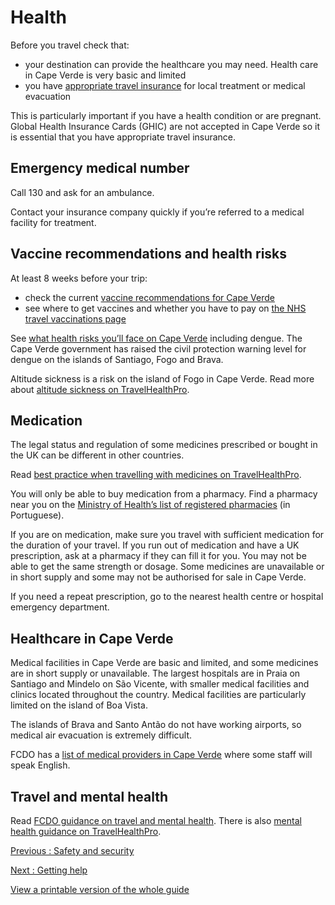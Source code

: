# Health

Before you travel check that:

* your destination can provide the healthcare you may need. Health care in Cape Verde is very basic and limited
* you have [appropriate travel insurance](https://www.gov.uk/guidance/foreign-travel-insurance) for local treatment or medical evacuation

This is particularly important if you have a health condition or are pregnant. Global Health Insurance Cards (GHIC) are not accepted in Cape Verde so it is essential that you have appropriate travel insurance.

## Emergency medical number

Call 130 and ask for an ambulance.

Contact your insurance company quickly if you’re referred to a medical facility for treatment.

## Vaccine recommendations and health risks

At least 8 weeks before your trip:

* check the current [vaccine recommendations for Cape Verde](https://travelhealthpro.org.uk/country/43/cape-verde#Vaccine_Recommendations)
* see where to get vaccines and whether you have to pay on [the NHS travel vaccinations page](https://www.nhs.uk/conditions/travel-vaccinations/)

See [what health risks you’ll face on Cape Verde](https://travelhealthpro.org.uk/country/43/cape-verde) including dengue. The Cape Verde government has raised the civil protection warning level for dengue on the islands of Santiago, Fogo and Brava.

Altitude sickness is a risk on the island of Fogo in Cape Verde. Read more about [altitude sickness on TravelHealthPro](https://travelhealthpro.org.uk/factsheet/26/altitude-illness).

## Medication

The legal status and regulation of some medicines prescribed or bought in the UK can be different in other countries.

Read [best practice when travelling with medicines on TravelHealthPro](https://travelhealthpro.org.uk/factsheet/43/medicines-abroad).

You will only be able to buy medication from a pharmacy. Find a pharmacy near you on the [Ministry of Health’s list of registered pharmacies](https://www.mf.gov.cv/web/dnre/direca-geral-das-alfandegas) (in Portuguese).

If you are on medication, make sure you travel with sufficient medication for the duration of your travel. If you run out of medication and have a UK prescription, ask at a pharmacy if they can fill it for you. You may not be able to get the same strength or dosage. Some medicines are unavailable or in short supply and some may not be authorised for sale in Cape Verde.

If you need a repeat prescription, go to the nearest health centre or hospital emergency department.

## Healthcare in Cape Verde

Medical facilities in Cape Verde are basic and limited, and some medicines are in short supply or unavailable. The largest hospitals are in Praia on Santiago and Mindelo on São Vicente, with smaller medical facilities and clinics located throughout the country. Medical facilities are particularly limited on the island of Boa Vista.

The islands of Brava and Santo Antão do not have working airports, so medical air evacuation is extremely difficult.

FCDO has a [list of medical providers in Cape Verde](https://www.gov.uk/government/publications/cape-verde-list-of-medical-facilities-and-practitioners) where some staff will speak English.

## Travel and mental health

Read [FCDO guidance on travel and mental health](https://www.gov.uk/guidance/foreign-travel-advice-for-people-with-mental-health-issues). There is also [mental health guidance on TravelHealthPro](https://travelhealthpro.org.uk/factsheet/85/travelling-with-mental-health-conditions).

[Previous
:
Safety and security](/foreign-travel-advice/cape-verde/safety-and-security)

[Next
:
Getting help](/foreign-travel-advice/cape-verde/getting-help)

[View a printable version of the whole guide](/foreign-travel-advice/cape-verde/print)